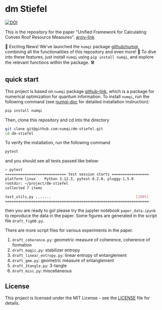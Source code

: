 # dm Stiefel

[![DOI](https://zenodo.org/badge/796548095.svg)](https://zenodo.org/doi/10.5281/zenodo.12540300)

This is the repository for the paper "Unified Framework for Calculating Convex Roof Resource Measures". [arxiv-link](https://arxiv.org/abs/2406.19683)

🚀 Exciting News! We've launched the `numqi` package [github/numqi](https://github.com/numqi/numqi), combining all the functionalities of this repository and even more! 🌟 To dive into these features, just install `numqi` using `pip install numqi`, and explore the relevant functions within the package. 🛠️

## quick start

This project is based on `numqi` package [github-link](https://github.com/numqi/numqi), which is a package for numerical optimization for quantum information. To install `numqi`, run the following command (see [numqi-doc](https://numqi.github.io/numqi/installation/) for detailed installation instruction):

```bash
pip install numqi
```

Then, clone this repository and cd into the directory

```bash
git clone git@github.com:numqi/dm-stiefel.git
cd dm-stiefel
```

To verify the installation, run the following command

```bash
pytest
```

and you should see all tests passed like below:

```bash
> pytest
============================ test session starts =================
platform linux -- Python 3.12.3, pytest-8.2.0, pluggy-1.5.0
rootdir: ~/project/dm-stiefel
collected 7 items

test_utils.py .......                                       [100%]
==================================================================
```

then you are ready to go! please try the jupyter notebook `paper_data.ipynb` to reproduce the data in the paper. Some figures are generated in the script file `draft_fig00.py`.

There are more script files for various experiments in the paper.

1. `draft_coherence.py`: geometric measure of coherence, coherence of formation
2. `draft_magic.py`: stabilizer entropy
3. `draft_linear_entropy.py`: linear entropy of entanglement
4. `draft_gme.py`: geometric measure of entanglement
5. `draft_3tangle.py`: 3-tangle
6. `draft_misc.py`: miscellaneous

## License

This project is licensed under the MIT License - see the [LICENSE](./LICENSE) file for details.
